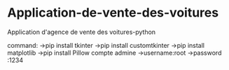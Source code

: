 # Application-de-vente-des-voitures
Application d'agence de vente des voitures-python


command: 
    ->pip install tkinter
    ->pip install customtkinter
    ->pip install matplotlib
    ->pip install Pillow
compte admine
    ->username:root
    ->password :1234


